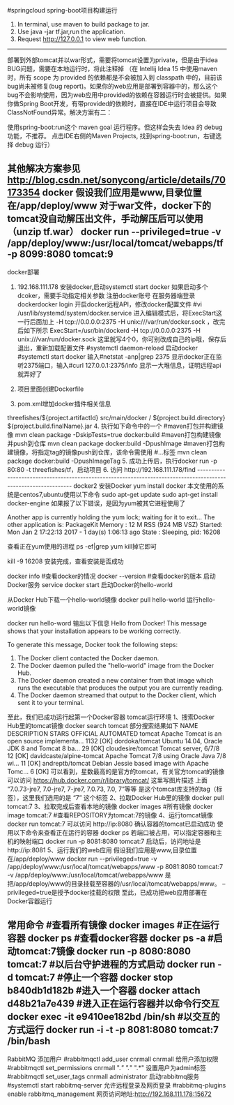 #springcloud
spring-boot项目构建运行
1. In terminal, use maven to build package to jar.
2. Use java -jar tf.jar,run the application.
3. Request http://127.0.0.1 to view web function.
------------------------------------------------------------------------------------------------------
部署到外部tomcat并以war形式，需要将tomcat设置为private，但是由于idea BUG问题，需要在本地运行时，将此注释掉
（在 Intellij Idea 15 中使用maven时，所有 scope 为 provided 的依赖都是不会被加入到 classpath 中的，目前该bug尚未被修复(bug report)。如果你的web应用是部署到容器中的，那么这个bug不会影响使用，因为web应用中provided的依赖在容器运行时会被提供。如果你做Spring Boot开发，有带provided的依赖时，直接在IDE中运行项目会导致ClassNotFound异常。解决方案有二：

使用spring-boot:run这个 maven goal 运行程序。但这样会失去 Idea 的 debug功能，不推荐。
点击IDE右侧的Maven Projects, 找到spring-boot:run，右键选择 debug 运行）

<!--scope>provided</scope-->
其他解决方案参见
http://blog.csdn.net/sonycong/article/details/70173354
docker
假设我们应用是www,目录位置在/app/deploy/www
对于war文件，docker下的tomcat没自动解压出文件，手动解压后可以使用（unzip tf.war）
docker run --privileged=true -v /app/deploy/www:/usr/local/tomcat/webapps/tf  -p 8099:8080 tomcat:9
-------------------------------------------------------------------------------
docker部署
1. 192.168.111.178 安装docker,启动systemctl start docker
如果启动多个dcoker，需要手动指定相关参数
注册docker账号
在服务器端登录dockerdocker login
开启docker远程API，修改docker配置文件
#vi /usr/lib/systemd/system/docker.service
进入编辑模式后，将ExecStart这一行后面加上 -H tcp://0.0.0.0:2375 -H unix:///var/run/docker.sock ，改完后如下所示
        ExecStart=/usr/bin/dockerd -H tcp://0.0.0.0:2375 -H unix:///var/run/docker.sock
这里就写4个0，你可别改成自己的ip哦，保存后退出，重新加载配置文件
#systemctl daemon-reload
启动docker
#systemctl start docker
输入#netstat -anp|grep 2375 显示docker正在监听2375端口，输入#curl 127.0.0.1:2375/info  显示一大堆信息，证明远程api就弄好了

2. 项目里面创建Dockerfile
3. pom.xml增加docker插件相关信息
<configuration>
    <imageName>threefishes/${project.artifactId}</imageName>
    <dockerDirectory>src/main/docker</dockerDirectory>
    <resources>
        <resource>
            <targetPath>/</targetPath>
            <directory>${project.build.directory}</directory>
            <include>${project.build.finalName}.jar</include>
        </resource>
    </resources>
</configuration>
4. 执行如下命令中的一个
#maven打包并构建镜像
mvn clean package -DskipTests=true docker:build
#maven打包构建镜像并push到仓库
mvn clean package docker:build -DpushImage
#maven打包构建镜像，将指定tag的镜像push到仓库，该命令需使用
#<imageTags><imageTag>...</imageTag></imageTags>标签
mvn clean package docker:build -DpushImageTag
5. 成功上传后，执行docker run -p 80:80 -t threefishes/tf，启动项目
6. 访问 http://192.168.111.178/find
---------------------------------------------------------------------------------------------------------------
docker2
安装Docker
yum install docker
本文使用的系统是centos7,ubuntu使用以下命令
sudo apt-get update
sudo apt-get install docker-engine
如果报了以下错误，是因为yum被其它进程使用了

Another app is currently holding the yum lock; waiting for it to exit...
  The other application is: PackageKit
    Memory :  12 M RSS (924 MB VSZ)
    Started: Mon Jan  2 17:22:13 2017 - 1 day(s) 1:06:13 ago
    State  : Sleeping, pid: 16208

查看正在yum使用的进程
ps -ef|grep yum
kill掉它即可

kill -9 16208
安装完成，查看安装是否成功

docker info        #查看docker的情况
docker --version   #查看docker的版本
启动Docker服务
service docker start
启动Docker的hello-world

从Docker Hub下载一个hello-world镜像
docker pull hello-world
运行hello-world镜像

docker run hello-word
输出以下信息
Hello from Docker!
This message shows that your installation appears to be working correctly.

To generate this message, Docker took the following steps:
 1. The Docker client contacted the Docker daemon.
 2. The Docker daemon pulled the "hello-world" image from the Docker Hub.
 3. The Docker daemon created a new container from that image which runs the
    executable that produces the output you are currently reading.
 4. The Docker daemon streamed that output to the Docker client, which sent it
    to your terminal.

至此，我们已成功运行起第一个Docker容器
tomcat运行环境
1、搜索Docker Hub里的tomcat镜像
docker search tomcat
部分搜索结果如下
NAME                        DESCRIPTION                                     STARS     OFFICIAL   AUTOMATED
tomcat                      Apache Tomcat is an open source implementa...   1132      [OK]
dordoka/tomcat              Ubuntu 14.04, Oracle JDK 8 and Tomcat 8 ba...   29                   [OK]
cloudesire/tomcat           Tomcat server, 6/7/8                            12                   [OK]
davidcaste/alpine-tomcat    Apache Tomcat 7/8 using Oracle Java 7/8 wi...   11                   [OK]
andreptb/tomcat             Debian Jessie based image with Apache Tomc...   6                    [OK]
可以看到，星数最高的是官方的tomcat，有关官方tomcat的镜像可以访问
https://hub.docker.com/r/library/tomcat/
这里写图片描述
上面 “7.0.73-jre7, 7.0-jre7, 7-jre7, 7.0.73, 7.0, 7”等等 是这个tomcat库支持的tag（标签），这里我们选用的是 “7” 这个标签
2、拉取Docker Hub里的镜像
docker pull tomcat:7
3、拉取完成后查看本地的镜像
docker images #所有镜像
docker image tomcat:7  #查看REPOSITORY为tomcat:7的镜像
4、运行tomcat镜像
docker run tomcat:7
可以访问 http://ip:8080 确认容器的tomcat已启动成功
使用以下命令来查看正在运行的容器
docker ps
若端口被占用，可以指定容器和主机的映射端口
docker run -p 8081:8080 tomcat:7
启动后，访问地址是http://ip:8081
5、运行我们的web应用
假设我们应用是www,目录位置在/app/deploy/www
docker run --privileged=true -v /app/deploy/www:/usr/local/tomcat/webapps/www  -p 8081:8080 tomcat:7
-v /app/deploy/www:/usr/local/tomcat/webapps/www 是把/app/deploy/www的目录挂载至容器的/usr/local/tomcat/webapps/www。
–privileged=true是授予docker挂载的权限
至此，已成功把web应用部署在Docker容器运行

常用命令
#查看所有镜像
docker images
#正在运行容器
docker ps
#查看docker容器
docker ps -a
#启动tomcat:7镜像
docker run -p 8080:8080 tomcat:7
#以后台守护进程的方式启动
docker run -d tomcat:7
#停止一个容器
docker stop b840db1d182b
#进入一个容器
docker attach d48b21a7e439
#进入正在运行容器并以命令行交互
docker exec -it e9410ee182bd /bin/sh
#以交互的方式运行
docker run -i -t -p 8081:8080 tomcat:7 /bin/bash
-----------------------------------------------------------
RabbitMQ
添加用户
#rabbitmqctl add_user cnrmall cnrmall
给用户添加权限
#rabbitmqctl set_permissions cnrmall ".*" ".*" ".*"
设置用户为admin标签
#rabbitmqctl set_user_tags cnrmall administrator
启动rabbitmq服务
#systemctl start rabbitmq-server
允许远程登录及网页登录
#rabbitmq-plugins enable rabbitmq_management
网页访问地址:http://192.168.111.178:15672
